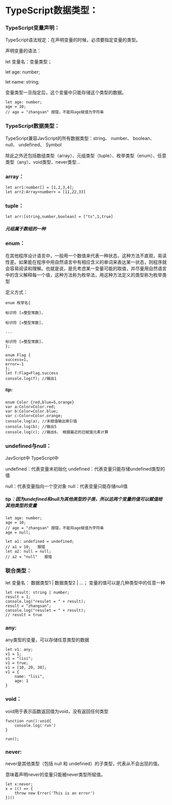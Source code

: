 # TypeScript数据类型：

### TypeScript变量声明：

TypeScript语法规定：在声明变量的时候，必须要指定变量的类型。

声明变量的语法：

let 变量名：变量类型；

let age: number;

let name: string;

变量类型一旦指定后，这个变量中只能存储这个类型的数据。

```
let age: number;
age = 10;
// age = "zhangsan" 报错，不能将age赋值为字符串
```

### TypeScript数据类型：

TypeScript兼容JavScript的所有数据类型：string、 number、 boolean、 null、 undefined、 Symbol

除此之外还包括数组类型（array）、元组类型（tuple）、枚举类型（enum）、任意类型（any）、void类型、never类型...

### array：

```
let arr1:number[] = [1,2,3,4];
let arr2:Array<number> = [11,22,33]
```

### tuple：

```
let arr:[string,number,boolean] = ["ts",1,true]
```

##### 元组属于数组的一种

### enum：

在其他程序设计语言中，一般用一个数值来代表一种状态，这种方法不直观，易读性差。如果能在程序中用自然语言中有相应含义的单词来表达某一状态，则程序就会容易阅读和理解。也就是说，是先考虑某一变量可能的取值，并尽量用自然语言中的含义解释每一个值，这种方法称为枚举法，用这种方法定义的类型称为枚举类型

定义方式：

```
enum 枚举名{

标识符 [=整型常数]，

标识符 [=整型常数]，

...

标识符 [=整型常数]，
};
```

```
enum Flag {
success=1, 
error=-1
};
let f:Flag=Flag.success
console.log(f); //输出1
```

##### tip:

```
enum Color {red,blue=5,orange}
var a:Color=Color.red;
var b:Color=Color.blue;
var c:Color=Color.orange;
console.log(a); //未赋值输出索引值
console.log(b); //输出5
console.log(c); //输出6， 根据最近的已赋值元素计算
```

### undefined与null：

JavScript中                                                                        TypeScript中

undefined：代表变量未初始化                                         undefined：代表变量只能存储undefined类型的值

null：代表变量指向一个空对象                                        null：代表变量只能存储null值

##### tip：因为undefined和null为其他类型的子类，所以这两个变量的值可以赋值给其他类型的变量

```
let age: number;
age = 10;
// age = "zhangsan" 报错，不能将age赋值为字符串
age = null;

let a1: undefined = undefined;
// a1 = 10;   报错
let a2: null = null;
// a2 = "null"   报错
```

### 联合类型：

let 变量名： 数据类型1 \| 数据类型2 \|  ...；      变量的值可以是几种类型中的任意一种

```
let result: string | number;
result = 1;
console.log("resulet = " + result);
result = "zhangsan";
console.log("resulet = " + result);
// result = true
```

### any:

any类型的变量，可以存储任意类型的数据

```
let v1: any;
v1 = 1;
v1 = "lisi";
v1 = true;
v1 = [10, 20, 30];
v1 = {
    name: "lisi",
    age: 1
}
```

### void：

void用于表示函数返回值为void，没有返回任何类型

```
function run():void{
    console.log('run')
}

run();
```

### never:

never是其他类型（包括 null 和 undefined）的子类型，代表从不会出现的值。

意味着声明never的变量只能被never类型所赋值。

```
let x:never;
x = (() => {
    throw new Error('This is an error')
})()
```



